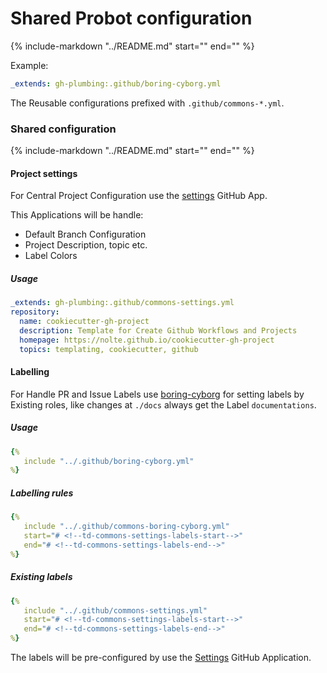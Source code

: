 # Shared Probot configuration

{%
   include-markdown "../README.md"
   start="<!--probot-intro-start-->"
   end="<!--probot-intro-end-->"
%}

Example:

```yaml
_extends: gh-plumbing:.github/boring-cyborg.yml
```

The Reusable configurations prefixed with ```.github/commons-*.yml```.


### Shared configuration

{%
   include-markdown "../README.md"
   start="<!--td-probot-apps-start-->"
   end="<!--td-probot-apps-end-->"
%}

#### Project settings

For Central Project Configuration use the [settings](https://probot.github.io/apps/settings/) GitHub App.

This Applications will be handle:

* Default Branch Configuration
* Project Description, topic etc.
* Label Colors


##### Usage

```yaml
_extends: gh-plumbing:.github/commons-settings.yml
repository:
  name: cookiecutter-gh-project
  description: Template for Create Github Workflows and Projects
  homepage: https://nolte.github.io/cookiecutter-gh-project
  topics: templating, cookiecutter, github
```

#### Labelling

For Handle PR and Issue Labels use [boring-cyborg](https://probot.github.io/apps/boring-cyborg/) for setting labels by Existing roles, like changes at `./docs` always get the Label `documentations`.

##### Usage

```yaml
{%
   include "../.github/boring-cyborg.yml"
%}
```

##### Labelling rules

```yaml
{%
   include "../.github/commons-boring-cyborg.yml"
   start="# <!--td-commons-settings-labels-start-->"
   end="# <!--td-commons-settings-labels-end-->"
%}
```

##### Existing labels

```yaml
{%
   include "../.github/commons-settings.yml"
   start="# <!--td-commons-settings-labels-start-->"
   end="# <!--td-commons-settings-labels-end-->"
%}
```
The labels will be pre-configured by use the [Settings](#project-settings) GitHub Application.
